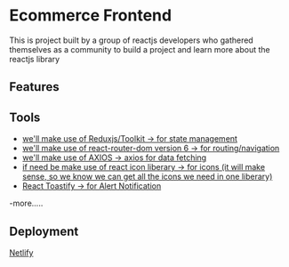# Ecommerce Frontend

This is project built by a group of reactjs developers who gathered themselves as a community to build a project and learn more about the reactjs library

## Features

## Tools

- [we'll make use of Reduxjs/Toolkit -> for state management](https://redux-toolkit.js.org/introduction/getting-started)
- [we'll make use of react-router-dom version 6 -> for routing/navigation](https://reactrouter.com/docs/en/v6/getting-started/installation)
- [we'll make use of AXIOS -> axios for data fetching](https://axios-http.com/docs/intro)
- [if need be make use of react icon liberary -> for icons (it will make sense, so we know we can get all the icons we need in one liberary)](https://react-icons.github.io/react-icons/)
- [React Toastify -> for Alert Notification](https://www.npmjs.com/package/react-toastify)

-more.....

## Deployment

[Netlify](https://www.netlify.com/)

<!-- https://sophdev.herokuapp.com/api/v1/products/new-arrivals -->
<!-- https://sophdev.herokuapp.com/api/v1/products/top-ranks -->
<!-- https://sophdev.herokuapp.com/api/v1/products/top-brands -->
<!-- https://sophdev.herokuapp.com/api/v1/products/recommended -->
<!-- https://sophdev.herokuapp.com/api/v1/products/id -->
